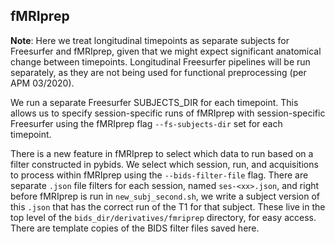 ## fMRIprep

**Note**: Here we treat longitudinal timepoints as separate subjects for Freesurfer and fMRIprep, given that we might expect significant anatomical change between timepoints. Longitudinal Freesurfer pipelines will be run separately, as they are not being used for functional preprocessing (per APM 03/2020).

We run a separate Freesurfer SUBJECTS_DIR for each timepoint. This allows us to specify session-specific runs of fMRIprep with session-specific Freesurfer using the fMRIprep flag `--fs-subjects-dir` set for each timepoint.

There is a new feature in fMRIprep to select which data to run based on a filter constructed in pybids. We select which session, run, and acquisitions to process within fMRIprep using the `--bids-filter-file` flag. There are separate `.json` file filters for each session, named `ses-<xx>.json`, and right before fMRIprep is run in `new_subj_second.sh`, we write a subject version of this `.json` that has the correct run of the T1 for that subject. These live in the top level of the `bids_dir/derivatives/fmriprep` directory, for easy access. There are template copies of the BIDS filter files saved here.
